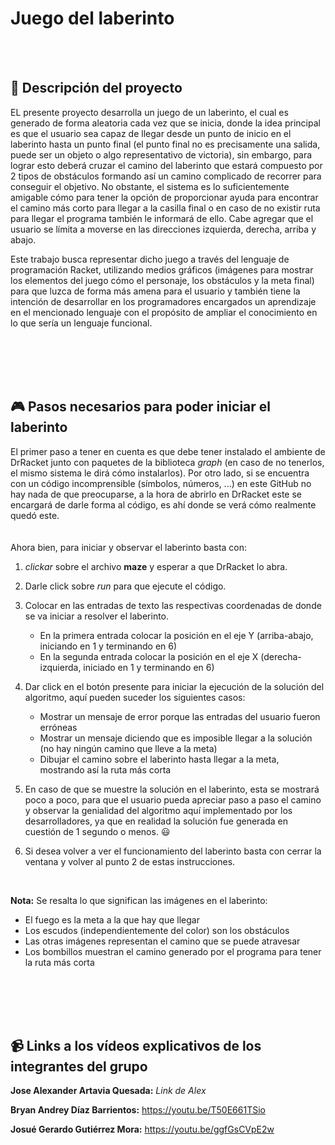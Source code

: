 # Juego del laberinto

<br><br>

## :notebook: Descripción del proyecto
EL presente proyecto desarrolla un juego de un laberinto, el cual es generado de forma aleatoria cada vez que se inicia, donde la idea principal es que el usuario sea capaz de llegar desde un punto de inicio en el laberinto hasta un punto final (el punto final no es precisamente una salida, puede ser un objeto o algo representativo de victoria), sin embargo, para lograr esto deberá cruzar el camino del laberinto que estará compuesto por 2 tipos de obstáculos formando así un camino complicado de recorrer para conseguir el objetivo. No obstante, el sistema es lo suficientemente amigable cómo para tener la opción de proporcionar ayuda para encontrar el camino más corto para llegar a la casilla final o en caso de no existir ruta para llegar el programa también le informará de ello. Cabe agregar que el usuario se límita a moverse en las direcciones izquierda, derecha, arriba y abajo.

Este trabajo busca representar dicho juego a través del lenguaje de programación Racket, utilizando medios gráficos (imágenes para mostrar los elementos del juego cómo el personaje, los obstáculos y la meta final) para que luzca de forma más amena para el usuario y también tiene la intención de desarrollar en los programadores encargados un aprendizaje en el mencionado lenguaje con el propósito de ampliar el conocimiento en lo que sería un lenguaje funcional.

<br><br><br><br>


## :video_game: Pasos necesarios para poder iniciar el laberinto

El primer paso a tener en cuenta es que debe tener instalado el ambiente de DrRacket junto con paquetes de la biblioteca _graph_ (en caso de no tenerlos, el mismo sistema le dirá cómo instalarlos). Por otro lado, si se encuentra con un código incomprensible (símbolos, números, ...) en este GitHub no hay nada de que preocuparse, a la hora de abrirlo en DrRacket este se encargará de darle forma al código, es ahí donde se verá cómo realmente quedó este.  
<br><br>
Ahora bien, para iniciar y observar el laberinto basta con: 

1. _clickar_ sobre el archivo __maze__ y esperar a que DrRacket lo abra.
2. Darle click sobre _run_ para que ejecute el código.
3. Colocar en las entradas de texto las respectivas coordenadas de donde se va iniciar a resolver el laberinto.
      - En la primera entrada colocar la posición en el eje Y (arriba-abajo, iniciando en 1 y terminando en 6)
      - En la segunda entrada colocar la posición en el eje X (derecha-izquierda, iniciado en 1 y terminando en 6)

4. Dar click en el botón presente para iniciar la ejecución de la solución del algoritmo, aquí pueden suceder los siguientes casos:
      - Mostrar un mensaje de error porque las entradas del usuario fueron erróneas
      - Mostrar un mensaje diciendo que es imposible llegar a la solución (no hay ningún camino que lleve a la meta)
      - Dibujar el camino sobre el laberinto hasta llegar a la meta, mostrando así la ruta más corta

5. En caso de que se muestre la solución en el laberinto, esta se mostrará poco a poco, para que el usuario pueda apreciar paso a paso el camino y observar la genialidad del algoritmo aquí implementado por los desarrolladores, ya que en realidad la solución fue generada en cuestión de 1 segundo o menos. :smiley:

6. Si desea volver a ver el funcionamiento del laberinto basta con cerrar la ventana y volver al punto 2 de estas instrucciones.

<br> 

__Nota:__ Se resalta lo que significan las imágenes en el laberinto:

- El fuego es la meta a la que hay que llegar
- Los escudos (independientemente del color) son los obstáculos
- Las otras imágenes representan el camino que se puede atravesar
- Los bombillos muestran el camino generado por el programa para tener la ruta más corta


<br><br><br><br>

## :video_camera: Links a los vídeos explicativos de los integrantes del grupo
**Jose Alexander Artavia Quesada:** _Link de Alex_
<br>

**Bryan Andrey Díaz Barrientos:** https://youtu.be/T50E661TSio
<br> 

**Josué Gerardo Gutiérrez Mora:** https://youtu.be/ggfGsCVpE2w
